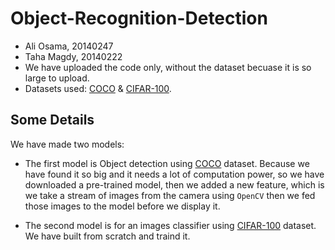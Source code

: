 # Object-Recognition-Detection

- Ali Osama, 20140247
- Taha Magdy, 20140222
- We have uploaded the code only, without the dataset becuase it is so large to upload.
- Datasets used: [COCO](http://cocodataset.org/) & [CIFAR-100](https://www.cs.toronto.edu/~kriz/cifar.html).


## Some Details

We have made two models: 

- The first model is Object detection using [COCO](http://cocodataset.org/) dataset. Because we have found it so big and it needs a lot of computation power, so we have downloaded a pre-trained model, then we added a new feature, which is we take a stream of images from the camera using `OpenCV` then we fed those images to the model before we display it.

- The second model is for an images classifier using [CIFAR-100](https://www.cs.toronto.edu/~kriz/cifar.html) dataset. We have built from scratch and traind it.
